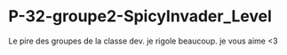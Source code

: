 # P-32-groupe2-SpicyInvader_Level
Le pire des groupes de la classe dev.
je rigole beaucoup. je vous aime <3
